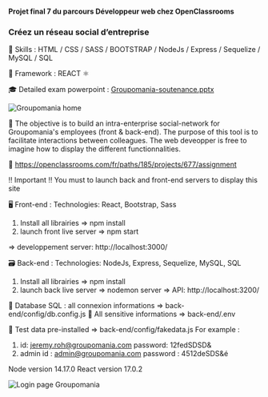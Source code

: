 #### Projet final 7 du parcours Développeur web chez OpenClassrooms
### Créez un réseau social d’entreprise


🔨 Skills : HTML / CSS / SASS / BOOTSTRAP / NodeJs / Express / Sequelize / MySQL / SQL 

🔧 Framework : REACT ⚛️ 

🎓 Detailed exam powerpoint : [Groupomania-soutenance.pptx](https://github.com/SebSnr/Groupomania/files/6967354/Groupomania-soutenance.pptx)


![Groupomania home](https://user-images.githubusercontent.com/78140833/129014924-27af34cb-c598-4161-9279-9b4dc865ba74.png)


🎯 The objective  is to build an intra-enterprise social-network for Groupomania's employees (front & back-end). The purpose of this tool is to facilitate interactions between colleagues. The web deveopper is free to imagine how to display the different functionnalities. 

📝 https://openclassrooms.com/fr/paths/185/projects/677/assignment

!! Important !!
You must to launch back and front-end servers to display this site


🖥️ Front-end :
Technologies: React, Bootstrap, Sass

  1) Install all librairies => npm install
  2) launch front live server => npm start
 
=> developpement server:  http://localhost:3000/ 


🗃️ Back-end :
Technologies: NodeJs, Express, Sequelize, MySQL, SQL

  1) Install all librairies => npm install
  2) launch back live server => nodemon server
=> API: http://localhost:3200/


📂 Database SQL : all connexion informations => back-end/config/db.config.js
🔑 All sensitive informations => back-end/.env

🙍 Test data pre-installed => back-end/config/fakedata.js
For example : 
  1) id: jeremy.roh@groupomania.com
     password: 12fedSDSD& 
  2) admin id : admin@groupomania.com
     password : 4512deSDS&é


Node version 14.17.0
React version 17.0.2

![Login page Groupomania](https://user-images.githubusercontent.com/78140833/128604955-1fd3ba1c-664e-4827-b73c-9622206976dd.png)
